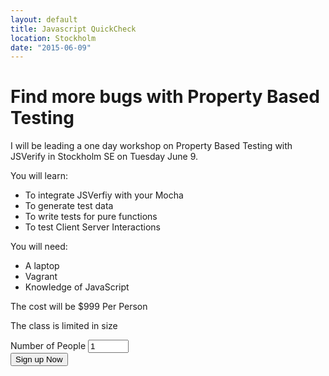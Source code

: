 ```yaml
---
layout: default
title: Javascript QuickCheck
location: Stockholm
date: "2015-06-09"
---
```


# Find more bugs with Property Based Testing

I will be leading a one day workshop on Property Based Testing with JSVerify in Stockholm SE on Tuesday June 9.

You will learn:

* To integrate JSVerfiy with your Mocha
* To generate test data
* To write tests for pure functions
* To test Client Server Interactions


You will need:

* A laptop
* Vagrant
* Knowledge of JavaScript
 
The cost will be $999 Per Person

The class is limited in size

<form action='https://www.2checkout.com/checkout/purchase' method='post'>
  <input type='hidden' name='sid' value='202487840'>
  <input type='hidden' name='quantity' value='1'>
  <input type='hidden' name='product_id' value='5'>
  <label>Number of People</label>
  <input name='quantity' type='text' size='5' value="1"><br/>
  <input name='submit' type='submit' class="small_cta_button" value='Sign up Now'>
</form>
